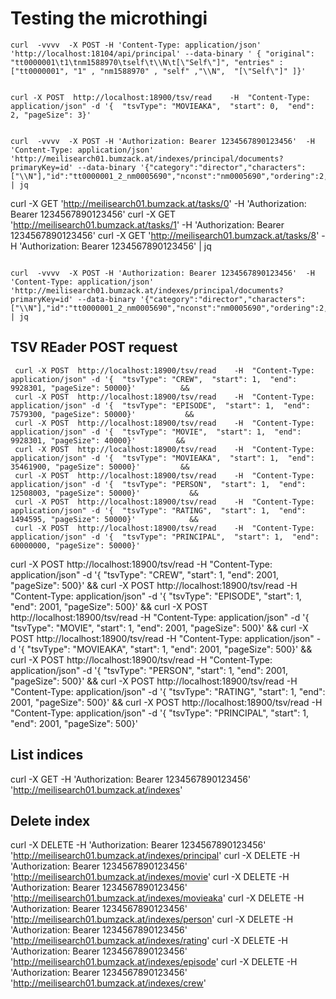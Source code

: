 # Testing the microthingi

```
curl  -vvvv  -X POST -H 'Content-Type: application/json' 'http://localhost:18104/api/principal' --data-binary ' { "original": "tt0000001\t1\tnm1588970\tself\t\\N\t[\"Self\"]", "entries" : ["tt0000001", "1" , "nm1588970" , "self" ,"\\N",  "[\"Self\"]" ]}'
```

  
```

curl -X POST  http://localhost:18900/tsv/read    -H  "Content-Type: application/json" -d '{  "tsvType": "MOVIEAKA",  "start": 0,  "end": 2, "pageSize": 3}'      

```


```

curl  -vvvv  -X POST -H 'Authorization: Bearer 1234567890123456'  -H 'Content-Type: application/json' 'http://meilisearch01.bumzack.at/indexes/principal/documents?primaryKey=id' --data-binary '{"category":"director","characters":["\\N"],"id":"tt0000001_2_nm0005690","nconst":"nm0005690","ordering":2,"tconst":"tt0000001"}'  | jq
```


curl  -X GET 'http://meilisearch01.bumzack.at/tasks/0'      -H 'Authorization: Bearer 1234567890123456' 
curl  -X GET 'http://meilisearch01.bumzack.at/tasks/1'    -H 'Authorization: Bearer 1234567890123456' 
curl  -X GET 'http://meilisearch01.bumzack.at/tasks/8'    -H 'Authorization: Bearer 1234567890123456' | jq 


```

curl  -vvvv  -X POST -H 'Authorization: Bearer 1234567890123456'  -H 'Content-Type: application/json' 'http://meilisearch01.bumzack.at/indexes/principal/documents?primaryKey=id' --data-binary '{"category":"director","characters":["\\N"],"id":"tt0000001_2_nm0005690","nconst":"nm0005690","ordering":2,"tconst":"tt0000001"}'  | jq
```


## TSV REader POST request

``` 
 curl -X POST  http://localhost:18900/tsv/read    -H  "Content-Type: application/json" -d '{  "tsvType": "CREW",  "start": 1,  "end": 9928301, "pageSize": 50000}'          && 
 curl -X POST  http://localhost:18900/tsv/read    -H  "Content-Type: application/json" -d '{  "tsvType": "EPISODE",  "start": 1,  "end": 7579300, "pageSize": 50000}'           && 
 curl -X POST  http://localhost:18900/tsv/read    -H  "Content-Type: application/json" -d '{  "tsvType": "MOVIE",  "start": 1,  "end": 9928301, "pageSize": 40000}'         && 
 curl -X POST  http://localhost:18900/tsv/read    -H  "Content-Type: application/json" -d '{  "tsvType": "MOVIEAKA",  "start": 1,  "end": 35461900, "pageSize": 50000}'         && 
 curl -X POST  http://localhost:18900/tsv/read    -H  "Content-Type: application/json" -d '{  "tsvType": "PERSON",  "start": 1,  "end": 12508003, "pageSize": 50000}'           && 
 curl -X POST  http://localhost:18900/tsv/read    -H  "Content-Type: application/json" -d '{  "tsvType": "RATING",  "start": 1,  "end": 1494595, "pageSize": 50000}'            && 
 curl -X POST  http://localhost:18900/tsv/read    -H  "Content-Type: application/json" -d '{  "tsvType": "PRINCIPAL",  "start": 1,  "end": 60000000, "pageSize": 50000}'

 ```

curl -X POST  http://localhost:18900/tsv/read    -H  "Content-Type: application/json" -d '{  "tsvType": "CREW",  "start": 1,  "end": 2001, "pageSize": 500}'    && 
curl -X POST  http://localhost:18900/tsv/read    -H  "Content-Type: application/json" -d '{  "tsvType": "EPISODE",  "start": 1,  "end": 2001, "pageSize": 500}'    && 
curl -X POST  http://localhost:18900/tsv/read    -H  "Content-Type: application/json" -d '{  "tsvType": "MOVIE",  "start": 1,  "end": 2001, "pageSize": 500}'    && 
curl -X POST  http://localhost:18900/tsv/read    -H  "Content-Type: application/json" -d '{  "tsvType": "MOVIEAKA",  "start": 1,  "end": 2001, "pageSize": 500}'    && 
curl -X POST  http://localhost:18900/tsv/read    -H  "Content-Type: application/json" -d '{  "tsvType": "PERSON",  "start": 1,  "end": 2001, "pageSize": 500}'    && 
curl -X POST  http://localhost:18900/tsv/read    -H  "Content-Type: application/json" -d '{  "tsvType": "RATING",  "start": 1,  "end": 2001, "pageSize": 500}'    && 
curl -X POST  http://localhost:18900/tsv/read    -H  "Content-Type: application/json" -d '{  "tsvType": "PRINCIPAL",  "start": 1,  "end": 2001, "pageSize": 500}'



## List indices


curl  -X GET   -H 'Authorization: Bearer 1234567890123456'  'http://meilisearch01.bumzack.at/indexes'


## Delete index

curl  -X DELETE   -H 'Authorization: Bearer 1234567890123456'  'http://meilisearch01.bumzack.at/indexes/principal'
curl  -X DELETE   -H 'Authorization: Bearer 1234567890123456'  'http://meilisearch01.bumzack.at/indexes/movie'
curl  -X DELETE   -H 'Authorization: Bearer 1234567890123456'  'http://meilisearch01.bumzack.at/indexes/movieaka'
curl  -X DELETE   -H 'Authorization: Bearer 1234567890123456'  'http://meilisearch01.bumzack.at/indexes/person'
curl  -X DELETE   -H 'Authorization: Bearer 1234567890123456'  'http://meilisearch01.bumzack.at/indexes/rating'
curl  -X DELETE   -H 'Authorization: Bearer 1234567890123456'  'http://meilisearch01.bumzack.at/indexes/episode'
curl  -X DELETE   -H 'Authorization: Bearer 1234567890123456'  'http://meilisearch01.bumzack.at/indexes/crew'


 

 